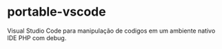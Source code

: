 # portable-vscode
Visual Studio Code para manipulação de codigos em um ambiente nativo IDE PHP com debug.
